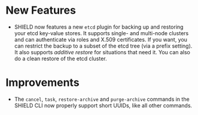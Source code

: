 # New Features

- SHIELD now features a new `etcd` plugin for backing up and restoring your etcd key-value stores.  It supports single- and multi-node clusters and can authenticate via roles and X.509 certificates.  If you want, you can restrict the backup to a subset of the etcd tree (via a prefix setting).  It also supports _additive restore_ for situations that need it. You can also do a clean restore of the etcd cluster.

# Improvements

- The `cancel`, `task`, `restore-archive` and `purge-archive`
  commands in the SHIELD CLI now properly support short UUIDs,
  like all other commands.
